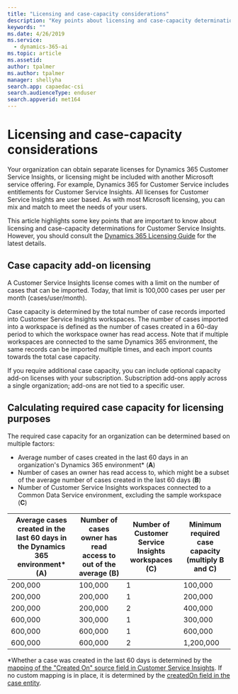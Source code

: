 ```yaml
---
title: "Licensing and case-capacity considerations"
description: "Key points about licensing and case-capacity determinations for Dynamics 365 Customer Service Insights."
keywords: ""
ms.date: 4/26/2019
ms.service:
  - dynamics-365-ai
ms.topic: article
ms.assetid: 
author: tpalmer
ms.author: tpalmer
manager: shellyha
search.app: capaedac-csi
search.audienceType: enduser
search.appverid: met164
---
```


# Licensing and case-capacity considerations

Your organization can obtain separate licenses for Dynamics 365 Customer Service Insights, or licensing might be included with another Microsoft service offering. For example, Dynamics 365 for Customer Service includes entitlements for Customer Service Insights. All licenses for Customer Service Insights are user based. As with most Microsoft licensing, you can mix and match to meet the needs of your users.

This article highlights some key points that are important to know about licensing and case-capacity determinations for Customer Service Insights. However, you should consult the [Dynamics 365 Licensing Guide](https://go.microsoft.com/fwlink/?LinkId=866544) for the latest details. 

## Case capacity add-on licensing
A Customer Service Insights license comes with a limit on the number of cases that can be imported. Today, that limit is 100,000 cases per user per month (cases/user/month). 

Case capacity is determined by the total number of case records imported into Customer Service Insights workspaces. The number of cases imported into a workspace is defined as the number of cases created in a 60-day period to which the workspace owner has read access. Note that if multiple workspaces are connected to the same Dynamics 365 environment, the same records can be imported multiple times, and each import counts towards the total case capacity.

If you require additional case capacity, you can include optional capacity add-on licenses with your subscription. Subscription add-ons apply across a single organization; add-ons are not tied to a specific user. 

## Calculating required case capacity for licensing purposes

The required case capacity for an organization can be determined based on multiple factors: 

- Average number of cases created in the last 60 days in an organization's Dynamics 365 environment* (**A**)  
- Number of cases an owner has read access to, which might be a subset of the average number of cases created in the last 60 days (**B**)  
- Number of Customer Service Insights workspaces connected to a Common Data Service environment, excluding the sample workspace (**C**)  

| Average cases created in the last 60 days in the Dynamics 365 environment* (A)	| Number of cases owner has read access to out of the average (B)	| Number of Customer Service Insights workspaces (C)	| Minimum required case capacity (multiply B and C)|
|--|--|--|--|
|200,000	|100,000	|1	|100,000|
|200,000	|200,000	|1	|200,000|
|200,000	|200,000	|2	|400,000|
|600,000	|300,000	|1	|300,000|
|600,000	|600,000	|1	|600,000|
|600,000	|600,000	|2	|1,200,000|


*Whether a case was created in the last 60 days is determined by the [mapping of the "Created On" source field in Customer Service Insights](map-data.md). If no custom mapping is in place, it is determined by the [createdOn field in the case entity](https://docs.microsoft.com/common-data-model/schema/core/applicationcommon/foundationcommon/crmcommon/service/case#createdOn).


